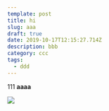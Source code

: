 ```yaml
---
template: post
title: hi
slug: aaa
draft: true
date: 2019-10-17T12:15:27.714Z
description: bbb
category: ccc
tags:
  - ddd
---
```

111 **aaaa**

![](/media/aa.jpg)
